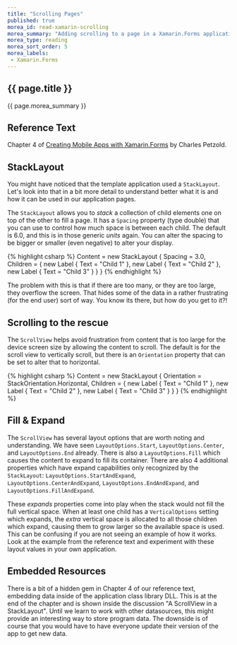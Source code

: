 ```yaml
---
title: "Scrolling Pages"
published: true
morea_id: read-xamarin-scrolling
morea_summary: "Adding scrolling to a page in a Xamarin.Forms application."
morea_type: reading
morea_sort_order: 5
morea_labels:
 - Xamarin.Forms
---
```


## {{ page.title }}
{{ page.morea_summary }}

## Reference Text
Chapter 4 of [Creating Mobile Apps with Xamarin.Forms](https://developer.xamarin.com/guides/xamarin-forms/creating-mobile-apps-xamarin-forms/) by Charles Petzold.  

## StackLayout
You might have noticed that the template application used a `StackLayout`.  Let's look into that in a bit more detail to understand better what it is and how it can be used in our application pages.  

The `StackLayout` allows you to *stack* a collection of child elements one on top of the other to fill a page.  It has a `Spacing` property (type double) that you can use to control how much space is between each child. The default is 6.0, and this is in those generic *units* again.  You can alter the spacing to be bigger or smaller (even negative) to alter your display.

{% highlight csharp %}
  Content = new StackLayout
  {
      Spacing = 3.0,
      Children =
      {
          new Label { Text = "Child 1" },
          new Label { Text = "Child 2" },
          new Label { Text = "Child 3" }
      }
  }
{% endhighlight %}

The problem with this is that if there are too many, or they are too large, they overflow the screen.  That hides some of the data in a rather frustrating (for the end user) sort of way.  You know its there, but how do you get to it?!


## Scrolling to the rescue
The `ScrollView` helps avoid frustration from content that is too large for the device screen size by allowing the content to scroll. The default is for the scroll view to vertically scroll, but there is an `Orientation` property that can be set to alter that to horizontal.

{% highlight csharp %}
  Content = new StackLayout
  {
      Orientation = StackOrientation.Horizontal,
      Children =
      {
          new Label { Text = "Child 1" },
          new Label { Text = "Child 2" },
          new Label { Text = "Child 3" }
      }
  }
{% endhighlight %}


## Fill & Expand
The `ScrollView` has several layout options that are worth noting and understanding.  We have seen `LayoutOptions.Start`, `LayoutOptions.Center`, and `LayoutOptions.End` already.  There is also a `LayoutOptions.Fill` which causes the content to expand to fill its container.  There are also 4 additional properties which have expand capabilities only recognized by the `StackLayout`: `LayoutOptions.StartAndExpand`, `LayoutOptions.CenterAndExpand`, `LayoutOptions.EndAndExpand`, and `LayoutOptions.FillAndExpand`.  

These *expands* properties come into play when the stack would not fill the full vertical space.  When at least one child has a `VerticalOptions` setting which expands, the *extra* vertical space is allocated to all those children which expand, causing them to grow larger so the available space is used.  This can be confusing if you are not seeing an example of how it works.  Look at the example from the reference text and experiment with these layout values in your own application.

## Embedded Resources
There is a bit of a hidden gem in Chapter 4 of our reference text, embedding data inside of the application class library DLL.  This is at the end of the chapter and is shown inside the discussion "A ScrollView in a StackLayout".  Until we learn to work with other datasources, this might provide an interesting way to store program data.  The downside is of course that you would have to have everyone update their version of the app to get new data.
